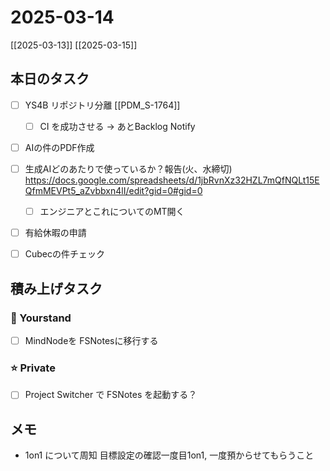 # 2025-03-14

[[2025-03-13]] [[2025-03-15]]

## 本日のタスク

- [ ] YS4B リポジトリ分離 [[PDM_S-1764]]
	- [ ] CI を成功させる -> あとBacklog Notify
- [ ] AIの件のPDF作成

- [ ] 生成AIどのあたりで使っているか？報告(火、水締切) https://docs.google.com/spreadsheets/d/1jbRvnXz32HZL7mQfNQLt15EQfmMEVPt5_aZvbbxn4lI/edit?gid=0#gid=0
	- [ ] エンジニアとこれについてのMT開く
- [ ] 有給休暇の申請

- [ ] Cubecの件チェック

## 積み上げタスク

### 🔵 Yourstand

- [ ] MindNodeを FSNotesに移行する

### ⭐️ Private

- [ ] Project Switcher で FSNotes を起動する？

## メモ

- 1on1 について周知 目標設定の確認一度目1on1, 一度預からせてもらうこと
